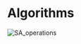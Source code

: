 # Algorithms

![SA_operations](https://user-images.githubusercontent.com/57627290/234894679-68a7d4a5-ee5e-4b44-a220-83da07165e4d.png)

